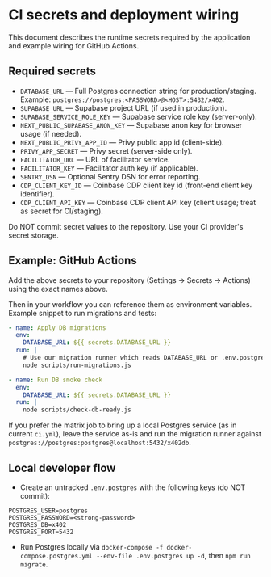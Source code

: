 # CI secrets and deployment wiring

This document describes the runtime secrets required by the application and example wiring for GitHub Actions.

## Required secrets

- `DATABASE_URL` — Full Postgres connection string for production/staging. Example: `postgres://postgres:<PASSWORD>@<HOST>:5432/x402`.
- `SUPABASE_URL` — Supabase project URL (if used in production).
- `SUPABASE_SERVICE_ROLE_KEY` — Supabase service role key (server-only).
- `NEXT_PUBLIC_SUPABASE_ANON_KEY` — Supabase anon key for browser usage (if needed).
- `NEXT_PUBLIC_PRIVY_APP_ID` — Privy public app id (client-side).
- `PRIVY_APP_SECRET` — Privy secret (server-side only).
- `FACILITATOR_URL` — URL of facilitator service.
- `FACILITATOR_KEY` — Facilitator auth key (if applicable).
- `SENTRY_DSN` — Optional Sentry DSN for error reporting.
- `CDP_CLIENT_KEY_ID` — Coinbase CDP client key id (front-end client key identifier).
- `CDP_CLIENT_API_KEY` — Coinbase CDP client API key (client usage; treat as secret for CI/staging).

Do NOT commit secret values to the repository. Use your CI provider's secret storage.

## Example: GitHub Actions

Add the above secrets to your repository (Settings → Secrets → Actions) using the exact names above.

Then in your workflow you can reference them as environment variables. Example snippet to run migrations and tests:

```yaml
- name: Apply DB migrations
  env:
    DATABASE_URL: ${{ secrets.DATABASE_URL }}
  run: |
    # Use our migration runner which reads DATABASE_URL or .env.postgres
    node scripts/run-migrations.js

- name: Run DB smoke check
  env:
    DATABASE_URL: ${{ secrets.DATABASE_URL }}
  run: |
    node scripts/check-db-ready.js
```

If you prefer the matrix job to bring up a local Postgres service (as in current `ci.yml`), leave the service as-is and run the migration runner against `postgres://postgres:postgres@localhost:5432/x402db`.

## Local developer flow

- Create an untracked `.env.postgres` with the following keys (do NOT commit):

```
POSTGRES_USER=postgres
POSTGRES_PASSWORD=<strong-password>
POSTGRES_DB=x402
POSTGRES_PORT=5432
```

- Run Postgres locally via `docker-compose -f docker-compose.postgres.yml --env-file .env.postgres up -d`, then `npm run migrate`.
